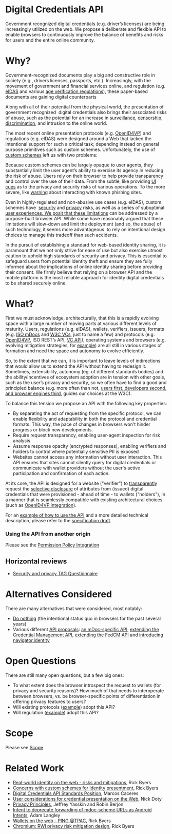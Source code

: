 # Digital Credentials API

Government recognized digital credentials (e.g. driver’s licenses) are being increasingly utilized on the web. We propose a deliberate and flexible API to enable browsers to continuously improve the balance of benefits and risks for users and the entire online community.

# Why?

Government-recognized documents play a big and constructive role in society (e.g., drivers licenses, passports, etc.). Increasingly, with the movement of government and financial services online, and regulation (e.g. [eIDAS](https://en.wikipedia.org/wiki/EIDAS) and various [age verification regulations](https://en.wikipedia.org/wiki/Age_verification_system)), these paper-based documents are gaining digital counterparts

Along with all of their potential from the physical world, the presentation of government recognized  digital credentials also brings their associated risks of abuse, such as the potential for an increase in [surveillance](https://github.com/w3cping/credential-considerations/blob/main/credentials-considerations.md#no-phoning-home), [censorship](https://github.com/w3cping/credential-considerations/blob/main/risks.md#censorship-and-reduction-in-access-to-free-information), [discrimination](https://github.com/w3cping/credential-considerations/blob/main/credentials-considerations.md#free-expression), and intrusion to the online world.

The most recent online presentation protocols (e.g. [OpenID4VP](https://openid.github.io/OpenID4VP/openid-4-verifiable-presentations-wg-draft.html)) and regulations (e.g. eIDAS) were designed around a Web that lacked the intentional support for such a critical task; depending instead on general purpose primitives such as custom schemes. Unfortunately, the use of [custom schemes](https://github.com/WICG/digital-identities/blob/main/custom-schemes.md#concerns-with-custom-schemes-for-identity-presentment) left us with two problems:

Because custom schemes can be largely opaque to user agents, they substantially limit the user agent’s ability to exercise its agency in reducing the risk of abuse. Users rely on their browser to help provide transparency and control over the use of their data. From the subtle, like providing [UI](https://chromium.googlesource.com/chromium/src/+/HEAD/docs/security/url_display_guidelines/url_display_guidelines.md) [cues](https://blog.chromium.org/2023/05/an-update-on-lock-icon.html) as to the privacy and security risks of various operations. To the more severe, like [warning](https://blog.google/products/chrome/google-chrome-safe-browsing-real-time/) about interacting with known phishing sites.

Even in highly-regulated and non-abusive use cases (e.g. eIDAS), custom schemes have  [security](https://github.com/WICG/digital-identities/blob/main/custom-schemes.md#can-wallets-limit-requests-to-secure-contexts) and [privacy](https://github.com/WICG/digital-identities/blob/main/custom-schemes.md#what-are-the-privacy-implications-of-a-wallet-accepting-custom-schemes) risks, as well as a series of suboptimal [user experiences. We posit that these limitations](https://github.com/WICG/digital-identities/blob/main/custom-schemes.md#user-experience-concerns) can be addressed by a purpose-built browser API. While some have reasonably argued that these limitations will slow-down and limit the deployment (and so, the abuse) of such technology, it seems more advantageous  to rely on intentional design choices to manage this tradeoff than such accidents. 

In the pursuit of establishing a standard for web-based identity sharing, it is paramount that we not only strive for ease of use but also exercise utmost caution to uphold high standards of security and privacy. This is essential to safeguard users from potential identity theft and ensure they are fully informed about the implications of online identity sharing before providing their consent. We firmly believe that relying on a browser API and the mobile platform is the most reliable approach for identity digital credentials to be shared securely online.


# What?

First we must acknowledge, architecturally, that this is a rapidly evolving space with a large number of moving parts at various different levels of maturity. Users, regulations (e.g. eIDAS), wallets, verifiers, issuers, formats (e.g. [ISO mDocs](https://www.iso.org/obp/ui/en/#iso:std:iso-iec:18013:-5:ed-1:v1:en) and [W3C VCs](https://verifiablecredentials.dev/), just to name a few) and protocols (e.g. [OpenID4VP](https://openid.github.io/OpenID4VP/openid-4-verifiable-presentations-wg-draft.html), ISO REST’s API, [VC API](https://github.com/w3c-ccg/vc-api)), operating systems and browsers (e.g. evolving mitigation strategies, for [example](https://docs.google.com/document/d/1L68tmNXCQXucsCV8eS8CBd_F9FZ6TNwKNOaFkA8RfwI/edit#heading=h.8gq5f7p3it8q)) are all still in various stages of formation and need the space and autonomy to evolve efficiently.

So, to the extent that we can, it is important to leave levels of indirections that would allow us to extend the API without having to redesign it. Sometimes, extensibility, autonomy (eg. of different standards bodies) and the ability/incentives of ecosystem adoption are in tension with other goals, such as the user’s privacy and security, so we often have to find a good and principled balance (e.g. more often than not, [users first, developers second, and browser engines third](https://www.w3.org/TR/design-principles/#priority-of-constituencies), guides our choices at the W3C). 

To balance this tension we propose an API with the following key properties:

- By separating the act of requesting from the specific protocol, we can enable flexibility and adaptability in both the protocol and credential formats. This way, the pace of changes in browsers won't hinder progress or block new developments.
- Require request transparency, enabling user-agent inspection for risk analysis
- Assume response opacity (encrypted responses), enabling verifiers and holders to control where potentially sensitive PII is exposed
- Websites cannot access any information without user interaction. This API ensures that sites cannot silently query for digital credentials or communicate with wallet providers without the user's active participation and confirmation of each action.

At its core, the API is designed for a website ("verifier") to [transparently](https://github.com/w3cping/credential-considerations/blob/main/credentials-considerations.md#in-context-explanations) request the [selective disclosure](https://github.com/w3cping/credential-considerations/blob/main/credentials-considerations.md#selective-disclosure) of attributes from (issued) digital credentials that were provisioned - ahead of time - to wallets ("holders"), in a manner that is seamlessly compatible with existing architectural choices (such as [OpenID4VP integration](https://github.com/openid/OpenID4VP/issues/125)).

For an [example of how to use the API](https://w3c-fedid.github.io/digital-credentials/#example-requesting-a-digital-credential) and a more detailed technical description, please refer to the [specification draft](https://www.w3.org/TR/digital-credentials/).

### Using the API from another origin

Please see the [Permission Policy Integration](https://www.w3.org/TR/digital-credentials/#permissions-policy)

## Horizontal reviews

* [Security and privacy TAG Questionnaire](horizontal-reviews/security-privacy.md)

# Alternatives Considered

There are many alternatives that were considered, most notably:

- [Do nothing](https://github.com/w3cping/credential-considerations/blob/main/risks.md#the-consequences-of-a-failure-to-act-are-as-valid-as-those-of-acting) (the intentional status quo in browsers for the past several years)
- Various different [API proposals](https://github.com/WICG/digital-identities/tree/main/proposals): [an mDoc-specific API](https://github.com/WICG/digital-identities/blob/main/proposals/mobile-document-request-api-proposal.md), [extending the Credential Management API](https://github.com/WICG/digital-identities/blob/main/proposals/digital-credential-proposal.md), [extending the FedCM API](https://github.com/WICG/digital-identities/blob/main/proposals/identity-credential-proposal.md) and [introducing navigator.identity](https://github.com/WICG/digital-identities/blob/main/proposals/navigator-identity-proposal.md)

# Open Questions

There are still many open questions, but a few big ones:

- To what extent does the browser introspect the request to wallets (for privacy and security reasons)? How much of that needs to interoperate between browsers, vs. be browser-specific points of differentiation in offering privacy features to users?
- Will existing protocols ([example](https://github.com/openid/OpenID4VP/issues/125)) adopt this API?
- Will regulation ([example](https://digital-strategy.ec.europa.eu/en/library/european-digital-identity-architecture-and-reference-framework-outline)) adopt this API?

# Scope

Please see [Scope](https://www.w3.org/TR/digital-credentials/#scope)

# Related Work

- [Real-world identity on the web - risks and mitigations](https://github.com/w3cping/credential-considerations/blob/main/risks.md#the-consequences-of-a-failure-to-act-are-as-valid-as-those-of-acting), Rick Byers
- [Concerns with custom schemes for identity presentment](https://github.com/WICG/digital-identities/blob/main/custom-schemes.md), Rick Byers
- [Digital Credentials API Standards Position](https://github.com/WebKit/standards-positions/issues/332#issuecomment-2019400609), Marcos Caceres
- [User considerations for credential presentation on the Web](https://github.com/w3cping/credential-considerations/blob/main/credentials-considerations.md), Nick Doty
- [Privacy Principles](https://w3ctag.github.io/privacy-principles/#identity), Jeffrey Yasskin and Robin Berjon
- [Intent to deprecate forwarding of mdoc-scheme URLs as Android Intents](https://groups.google.com/a/chromium.org/g/blink-dev/c/wcCrcMTELS0/m/ZSPxAT0LAgAJ), Adam Langley
- [Wallets on the web - PING @TPAC](https://docs.google.com/presentation/d/1Z7blMTME1tAQAdO-Wr42oVNN3CRIbklASjbJdB1JYOc/edit?resourcekey=0-ockU2NbemVbLEeF94-peNA#slide=id.p), Rick Byers
- [Chromium: RWI privacy risk mitigation design](https://docs.google.com/document/d/1L68tmNXCQXucsCV8eS8CBd_F9FZ6TNwKNOaFkA8RfwI/edit#heading=h.8gq5f7p3it8q), Rick Byers
